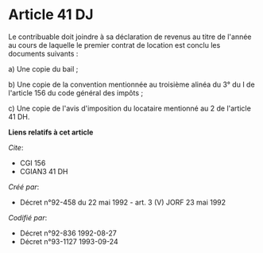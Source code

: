 # Article 41 DJ

Le contribuable doit joindre à sa déclaration de revenus au titre de l'année au cours de laquelle le premier contrat de
location est conclu les documents suivants :

a) Une copie du bail ;

b) Une copie de la convention mentionnée au troisième alinéa du 3° du I de l'article 156 du code général des impôts ;

c) Une copie de l'avis d'imposition du locataire mentionné au 2 de l'article 41 DH.

**Liens relatifs à cet article**

_Cite_:

  - CGI 156
  - CGIAN3 41 DH

_Créé par_:

  - Décret n°92-458 du 22 mai 1992 - art. 3 (V) JORF 23 mai 1992

_Codifié par_:

  - Décret n°92-836 1992-08-27
  - Décret n°93-1127 1993-09-24
